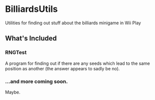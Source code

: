 # BilliardsUtils

Utilities for finding out stuff about the billiards minigame in Wii Play

## What's Included

### RNGTest

A program for finding out if there are any seeds which lead to the same 
position as another (the answer appears to sadly be no).

### ...and more coming soon.

Maybe.
